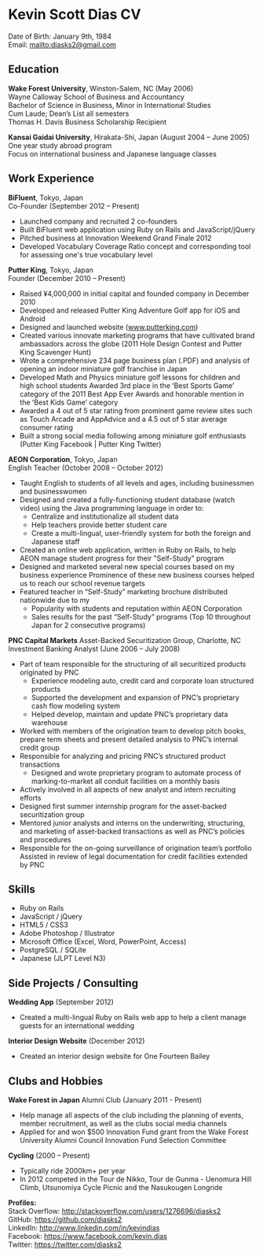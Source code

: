 # Kevin Scott Dias CV  

Date of Birth: January 9th, 1984  
Email: <mailto:diasks2@gmail.com>  

## Education

**Wake Forest University**, Winston-Salem, NC (May 2006)  
Wayne Calloway School of Business and Accountancy  
Bachelor of Science in Business, Minor in International Studies  
Cum Laude; Dean’s List all semesters  
Thomas H. Davis Business Scholarship Recipient  

**Kansai Gaidai University**, Hirakata-Shi, Japan (August 2004 – June 2005)  
One year study abroad program  
Focus on international business and Japanese language classes  

## Work Experience

**BiFluent**, Tokyo, Japan	
Co-Founder (September 2012 – Present)  
* Launched company and recruited 2 co-founders  
* Built BiFluent web application using Ruby on Rails and JavaScript/jQuery  
* Pitched business at Innovation Weekend Grand Finale 2012  
* Developed Vocabulary Coverage Ratio concept and corresponding tool for assessing one's true vocabulary level  

**Putter King**, Tokyo, Japan  
Founder	(December 2010 – Present)  
* Raised ¥4,000,000 in initial capital and founded company in December 2010  
* Developed and released Putter King Adventure Golf app for iOS and Android  
* Designed and launched website (www.putterking.com)  
* Created various innovate marketing programs that have cultivated brand ambassadors across the globe (2011 Hole Design Contest and Putter King Scavenger Hunt)  
* Wrote a comprehensive 234 page business plan (.PDF) and analysis of opening an indoor miniature golf franchise in Japan  
* Developed Math and Physics miniature golf lessons for children and high school students
Awarded 3rd place in the ʻBest Sports Gameʼ category of the 2011 Best App Ever Awards and honorable mention in the ʻBest Kids Gameʼ category  
* Awarded a 4 out of 5 star rating from prominent game review sites such as Touch Arcade and AppAdvice and a 4.5 out of 5 star average consumer rating  
* Built a strong social media following among miniature golf enthusiasts (Putter King Facebook | Putter King Twitter)  

**AEON Corporation**, Tokyo, Japan  
English Teacher	(October 2008 – October 2012)  
* Taught English to students of all levels and ages, including businessmen and businesswomen  
* Designed and created a fully-functioning student database (watch video) using the Java programming language in order to:  
    * Centralize and institutionalize all student data  
    * Help teachers provide better student care  
    * Create a multi-lingual, user-friendly system for both the foreign and Japanese staff  
* Created an online web application, written in Ruby on Rails, to help AEON manage student progress for their "Self-Study" program  
* Designed and marketed several new special courses based on my business experience
Prominence of these new business courses helped us to reach our school revenue targets  
* Featured teacher in “Self-Study” marketing brochure distributed nationwide due to my  
    * Popularity with students and reputation within AEON Corporation  
    * Sales results for the past “Self-Study” programs (Top 10 throughout Japan for 2 consecutive programs)  

**PNC Capital Markets** Asset-Backed Securitization Group, Charlotte, NC  
Investment Banking Analyst (June 2006 – July 2008)  
* Part of team responsible for the structuring of all securitized products originated by PNC  
    * Experience modeling auto, credit card and corporate loan structured products  
    * Supported the development and expansion of PNC’s proprietary cash flow modeling system  
    * Helped develop, maintain and update PNC’s proprietary data warehouse  
* Worked with members of the origination team to develop pitch books, prepare term sheets and present detailed analysis to PNC’s internal credit group  
* Responsible for analyzing and pricing PNC’s structured product transactions  
    * Designed and wrote proprietary program to automate process of marking-to-market all conduit facilities on a monthly basis  
* Actively involved in all aspects of new analyst and intern recruiting efforts  
* Designed first summer internship program for the asset-backed securitization group  
* Mentored junior analysts and interns on the underwriting, structuring, and marketing of asset-backed transactions as well as PNC’s policies and procedures  
* Responsible for the on-going surveillance of origination team’s portfolio
Assisted in review of legal documentation for credit facilities extended by PNC  

## Skills

* Ruby on Rails  
* JavaScript / jQuery  
* HTML5 / CSS3  
* Adobe Photoshop / Illustrator  
* Microsoft Office (Excel, Word, PowerPoint, Access)  
* PostgreSQL / SQLite  
* Japanese (JLPT Level N3)  

## Side Projects / Consulting

**Wedding App**	(September 2012)  
* Created a multi-lingual Ruby on Rails web app to help a client manage guests for an international wedding  

**Interior Design Website**	(December 2012)  
* Created an interior design website for One Fourteen Bailey  

## Clubs and Hobbies

**Wake Forest in Japan** Alumni Club (January 2011 - Present)  
* Help manage all aspects of the club including the planning of events, member recruitment, as well as the clubs social media channels  
* Applied for and won $500 Innovation Fund grant from the Wake Forest University Alumni Council Innovation Fund Selection Committee  

**Cycling**	(2000 – Present)  
* Typically ride 2000km+ per year  
* In 2012 competed in the Tour de Nikko, Tour de Gunma - Uenomura Hill Climb, Utsunomiya Cycle Picnic and the Nasukougen Longride  

**Profiles:**  
Stack Overflow: http://stackoverflow.com/users/1276696/diasks2  
GitHub: https://github.com/diasks2  
LinkedIn: http://www.linkedin.com/in/kevindias  
Facebook: https://www.facebook.com/kevin.dias  
Twitter: https://twitter.com/diasks2  